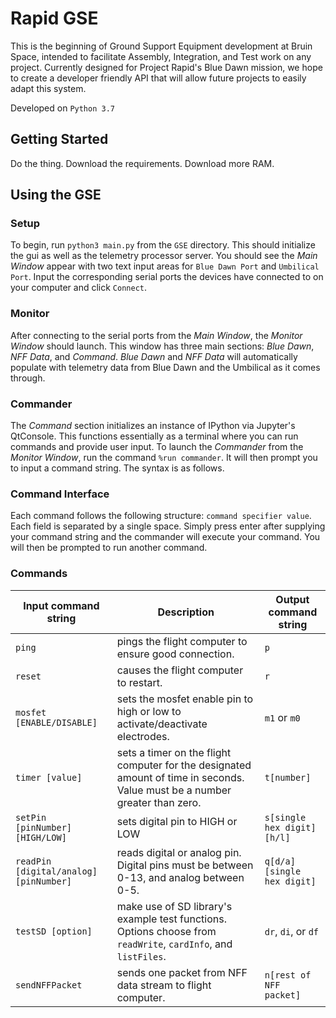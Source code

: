 Rapid GSE
==========
This is the beginning of Ground Support Equipment development at Bruin Space,
intended to facilitate Assembly, Integration, and Test work on any project.
Currently designed for Project Rapid's Blue Dawn mission, we hope to create a
developer friendly API that will allow future projects to easily adapt this system.

Developed on `Python 3.7`

## Getting Started
Do the thing. Download the requirements. Download more RAM.

## Using the GSE
### Setup
To begin, run `python3 main.py` from the `GSE` directory. This should initialize the gui as well as the telemetry processor server. You should see the *Main Window* appear with two text input areas for `Blue Dawn Port` and `Umbilical Port`. Input the corresponding serial ports the devices have connected to on your computer and click `Connect`.
### Monitor
After connecting to the serial ports from the *Main Window*, the *Monitor Window* should launch. This window has three main sections: _Blue Dawn_, _NFF Data_, and _Command_. _Blue Dawn_ and _NFF Data_ will automatically populate with telemetry data from Blue Dawn and the Umbilical as it comes through.
### Commander
The _Command_ section initializes an instance of IPython via Jupyter's QtConsole. This functions essentially as a terminal where you can run commands and provide user input.
To launch the *Commander* from the *Monitor Window*, run the command `%run commander`. It will then prompt you to input a command string. The syntax is as follows.
### Command Interface
Each command follows the following structure: `command specifier value`. Each field is separated by a single space. Simply press enter after supplying your command string and the commander will execute your command. You will then be prompted to run another command.
### Commands

| Input command string                   | Description                                                                                                                 | Output command string    |
|----------------------------------------|-----------------------------------------------------------------------------------------------------------------------------|--------------------------|
| `ping`                                 | pings the flight computer to ensure good connection.                                                                        | `p`                        |
| `reset`                                | causes the flight computer to restart.                                                                                      | `r`                        |
| `mosfet [ENABLE/DISABLE]`              | sets the mosfet enable pin to high or low to activate/deactivate electrodes.                                                | `m1` or `m0`                 |
| `timer [value]`                        | sets a timer on the flight computer for the designated amount of time in seconds. Value must be a number greater than zero. | `t[number]`                |
| `setPin [pinNumber] [HIGH/LOW]`        | sets digital pin to HIGH or LOW                                                                                             | `s[single hex digit][h/l]` |
| `readPin [digital/analog] [pinNumber]` | reads digital or analog pin. Digital pins must be between 0-13, and analog between 0-5.                                     | `q[d/a][single hex digit]` |
| `testSD [option]`                      | make use of SD library's example test functions. Options choose from `readWrite`, `cardInfo`, and `listFiles`.              | `dr`, `di`, or `df`            |
| `sendNFFPacket`                         | sends one packet from NFF data stream to flight computer.                                                                   | `n[rest of NFF packet]`    |

